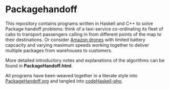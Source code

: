 # Packagehandoff

This repository contains programs written in Haskell and C++ to solve Package handoff problems: think of a taxi-service co-ordinating its fleet of cabs to transport passengers calling in from different points of the map to their destinations. Or consider [Amazon drones](https://www.youtube.com/watch?v=gFj5SCdSYQg) with limited battery capcacity and varying maximum speeds working together to deliver multiple packages from warehouses to customers.

More detailed introductory notes and explanations of the algorithms can be found in 
**PackageHandoff.html**.  

All programs have been weaved together in a literate style into
[PackageHandoff.org](https://github.com/gtelang/packagehandoff/blob/master/PackageHandoff.org) and tangled into [codeHaskell-pho](https://github.com/gtelang/packagehandoff/tree/master/codeHaskell-pho). 
